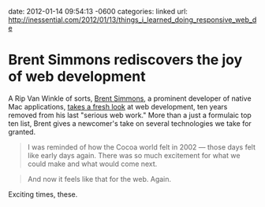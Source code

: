 date: 2012-01-14 09:54:13 -0600
categories: linked
url: http://inessential.com/2012/01/13/things_i_learned_doing_responsive_web_de

# Brent Simmons rediscovers the joy of web development

A Rip Van Winkle of sorts, [Brent
Simmons](http://twitter.com/brentsimmons), a prominent developer
of native Mac applications, [takes a fresh
look](http://inessential.com/2012/01/13/things_i_learned_doing_responsive_web_de)
at web development, ten years removed from his last "serious web work." More than a just a formulaic top ten list, Brent
gives a newcomer's take on several technologies we take for granted.

> I was reminded of how the Cocoa world felt in 2002 — those days felt
> like early days again. There was so much excitement for what we could
> make and what would come next.

> And now it feels like that for the web. Again.

Exciting times, these.
